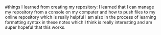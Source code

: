 #things I learned from creating my repository:
I learned that I can manage my repository from a console on my computer and how to push files to my online repository which is really helpful
I am also in the process of learning formatting syntax in these notes which I think is really interesting and am super hopeful that this works.